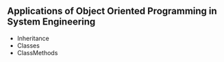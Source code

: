<h2>Applications of Object Oriented Programming in System Engineering</h2>
<ul>
    <li>Inheritance</li>
    <li>Classes</li>
    <li>ClassMethods</li>
</ul>
